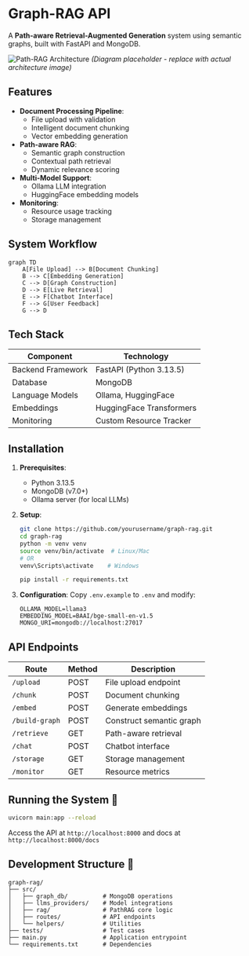 # Graph-RAG API 

A **Path-aware Retrieval-Augmented Generation** system using semantic graphs, built with FastAPI and MongoDB.

![Path-RAG Architecture](https://github.com/AlRashid-AlKiswane/PathRAG-LightRAG/blob/gragh-database/assets/images/logseqgraph0204_.jpg)
*(Diagram placeholder - replace with actual architecture image)*

## Features

- **Document Processing Pipeline**:
  - File upload with validation
  - Intelligent document chunking
  - Vector embedding generation
- **Path-aware RAG**:
  - Semantic graph construction
  - Contextual path retrieval
  - Dynamic relevance scoring
- **Multi-Model Support**:
  - Ollama LLM integration
  - HuggingFace embedding models
- **Monitoring**:
  - Resource usage tracking
  - Storage management

## System Workflow

```mermaid
graph TD
    A[File Upload] --> B[Document Chunking]
    B --> C[Embedding Generation]
    C --> D[Graph Construction]
    D --> E[Live Retrieval]
    E --> F[Chatbot Interface]
    F --> G[User Feedback]
    G --> D
```

## Tech Stack

| Component          | Technology               |
|--------------------|--------------------------|
| Backend Framework  | FastAPI (Python 3.13.5)  |
| Database           | MongoDB                  |
| Language Models    | Ollama, HuggingFace      |
| Embeddings         | HuggingFace Transformers |
| Monitoring         | Custom Resource Tracker  |

## Installation

1. **Prerequisites**:
   - Python 3.13.5
   - MongoDB (v7.0+)
   - Ollama server (for local LLMs)

2. **Setup**:
   ```bash
   git clone https://github.com/yourusername/graph-rag.git
   cd graph-rag
   python -m venv venv
   source venv/bin/activate  # Linux/Mac
   # OR
   venv\Scripts\activate    # Windows

   pip install -r requirements.txt
   ```

3. **Configuration**:
   Copy `.env.example` to `.env` and modify:
   ```env
   OLLAMA_MODEL=llama3
   EMBEDDING_MODEL=BAAI/bge-small-en-v1.5
   MONGO_URI=mongodb://localhost:27017
   ```

## API Endpoints

| Route | Method | Description |
|-------|--------|-------------|
| `/upload` | POST | File upload endpoint |
| `/chunk` | POST | Document chunking |
| `/embed` | POST | Generate embeddings |
| `/build-graph` | POST | Construct semantic graph |
| `/retrieve` | GET | Path-aware retrieval |
| `/chat` | POST | Chatbot interface |
| `/storage` | GET | Storage management |
| `/monitor` | GET | Resource metrics |

## Running the System 🏃

```bash
uvicorn main:app --reload
```

Access the API at `http://localhost:8000` and docs at `http://localhost:8000/docs`

## Development Structure 📂

```
graph-rag/
├── src/
│   ├── graph_db/          # MongoDB operations
│   ├── llms_providers/    # Model integrations
│   ├── rag/               # PathRAG core logic
│   ├── routes/            # API endpoints
│   └── helpers/           # Utilities
├── tests/                 # Test cases
├── main.py                # Application entrypoint
└── requirements.txt       # Dependencies
```
